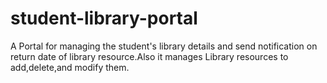 # student-library-portal
A Portal for managing the student's library details and send notification on return date of library resource.Also it manages Library resources to add,delete,and modify them.
